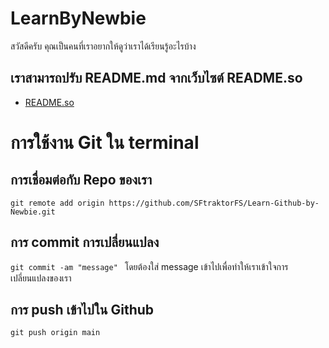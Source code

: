# LearnByNewbie
สวัสดีครับ คุณเป็นคนที่เราอยากให้ดูว่าเราได้เรียนรู้อะไรบ้าง

## เราสามารถปรับ README.md จากเว็บไซต์ README.so
- [README.so](https://readme.so/editor)

# การใช้งาน Git ใน terminal
## การเชื่อมต่อกับ Repo ของเรา
`
git remote add origin https://github.com/SFtraktorFS/Learn-Github-by-Newbie.git
`
## การ commit การเปลี่ยนแปลง 
`
git commit -am "message" 
`
โดยต้องใส่ message เข้าไปเพื่อทำให้เราเข้าใจการเปลี่ยนแปลงของเรา
## การ push เข้าไปใน Github
`
git push origin main 
`